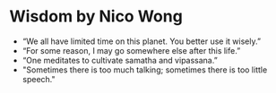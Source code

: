 # Wisdom by Nico Wong

- “We all have limited time on this planet. You better use it wisely.” 
- “For some reason, I may go somewhere else after this life.” 
- “One meditates to cultivate samatha and vipassana.” 
- "Sometimes there is too much talking; sometimes there is too little speech."

